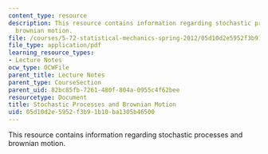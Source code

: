 ```yaml
---
content_type: resource
description: This resource contains information regarding stochastic processes and
  brownian motion.
file: /courses/5-72-statistical-mechanics-spring-2012/05d10d2e5952f3b91b10ba1305b46500_MIT5_72S12_master1.pdf
file_type: application/pdf
learning_resource_types:
- Lecture Notes
ocw_type: OCWFile
parent_title: Lecture Notes
parent_type: CourseSection
parent_uid: 82bc85fb-7261-480f-804a-0955c4f62bee
resourcetype: Document
title: Stochastic Processes and Brownian Motion
uid: 05d10d2e-5952-f3b9-1b10-ba1305b46500
---
```

This resource contains information regarding stochastic processes and brownian motion.

